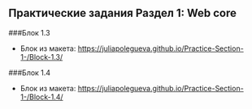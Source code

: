 ## Практические задания Раздел 1: Web core

###Блок 1.3
- Блок из макета: https://juliapolegueva.github.io/Practice-Section-1-/Block-1.3/

###Блок 1.4
- Блок из макета: https://juliapolegueva.github.io/Practice-Section-1-/Block-1.4/
